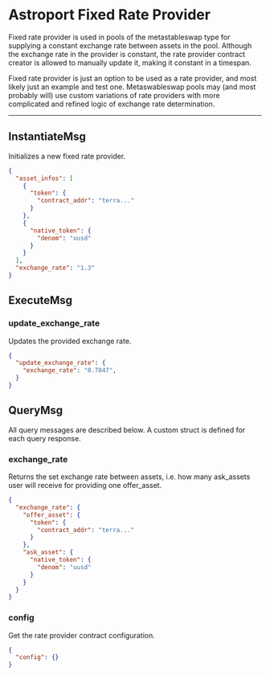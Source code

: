 # Astroport Fixed Rate Provider

Fixed rate provider is used in pools of the metastableswap type for supplying a constant exchange rate between assets in the pool. Although the exchange rate in the provider is constant, the rate provider contract creator is allowed to manually update it, making it constant in a timespan.

Fixed rate provider is just an option to be used as a rate provider, and most likely just an example and test one. Metaswableswap pools may (and most probably will) use custom variations of rate providers with more complicated and refined logic of exchange rate determination.

---

## InstantiateMsg

Initializes a new fixed rate provider.

```json
{
  "asset_infos": [
    {
      "token": {
        "contract_addr": "terra..."
      }
    },
    {
      "native_token": {
        "denom": "uusd"
      }
    }
  ],
  "exchange_rate": "1.3"
}
```

## ExecuteMsg

### update_exchange_rate

Updates the provided exchange rate.

```json
{
  "update_exchange_rate": {
    "exchange_rate": "0.7847",
  }
}
```

## QueryMsg

All query messages are described below. A custom struct is defined for each query response.

### exchange_rate

Returns the set exchange rate between assets, i.e. how many ask_assets user will receive for providing one offer_asset.

```json
{
  "exchange_rate": {
    "offer_asset": {
      "token": {
        "contract_addr": "terra..."
      }
    },
    "ask_asset": {
      "native_token": {
        "denom": "uusd"
      }
    }
  }
}
```

### config

Get the rate provider contract configuration.

```json
{
  "config": {}
}
```

